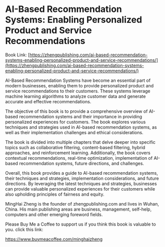 # AI-Based Recommendation Systems: Enabling Personalized Product and Service Recommendations

Book Link: [https://zhengpublishing.com/ai-based-recommendation-systems-enabling-personalized-product-and-service-recommendations/](https://zhengpublishing.com/ai-based-recommendation-systems-enabling-personalized-product-and-service-recommendations/)

AI-Based Recommendation Systems have become an essential part of modern businesses, enabling them to provide personalized product and service recommendations to their customers. These systems leverage machine learning algorithms to analyze customer data and generate accurate and effective recommendations.

The objective of this book is to provide a comprehensive overview of AI-based recommendation systems and their importance in providing personalized experiences for customers. The book explores various techniques and strategies used in AI-based recommendation systems, as well as their implementation challenges and ethical considerations.

The book is divided into multiple chapters that delve deeper into specific topics such as collaborative filtering, content-based filtering, hybrid approaches, and reinforcement learning. Additionally, the book covers contextual recommendations, real-time optimization, implementation of AI-based recommendation systems, future directions, and challenges.

Overall, this book provides a guide to AI-based recommendation systems, their techniques and strategies, implementation considerations, and future directions. By leveraging the latest techniques and strategies, businesses can provide valuable personalized experiences for their customers while also upholding principles of fairness and equity.

MingHai Zheng is the founder of zhengpublishing.com and lives in Wuhan, China. His main publishing areas are business, management, self-help, computers and other emerging foreword fields.

Please Buy Me a Coffee to support us if you think this book is valuable to you. click this link:

https://www.buymeacoffee.com/minghaizheng
